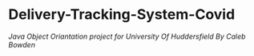 # Delivery-Tracking-System-Covid
*Java Object Oriantation project for University Of Huddersfield By Caleb Bowden*
